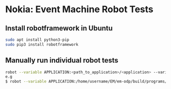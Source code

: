 # Nokia: Event Machine Robot Tests

## Install robotframework in Ubuntu

```bash
sudo apt install python3-pip
sudo pip3 install robotframework
```

## Manually run individual robot tests

```bash
robot --variable APPLICATION:<path_to_application>/<application> --variable CORE_MASK:<core_mask> --variable APPLICATION_MODE:<t/p> <path_to_robot_files>/<application>.robot
e.g
$ robot --variable APPLICATION:/home/username/EM/em-odp/build/programs/example/hello/hello --variable CORE_MASK:0xFE --variable APPLICATION_MODE:t /home/username/EM/em-odp/robot-tests/example/hello.robot
```
